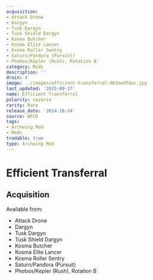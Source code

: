 ```yaml
---
acquisition:
- Attack Drone
- Dargyn
- Tusk Dargyn
- Tusk Shield Dargyn
- Kosma Butcher
- Kosma Elite Lancer
- Kosma Roller Sentry
- Saturn/Pandora (Pursuit)
- Phobos/Kepler (Rush), Rotation B
category: Mods
description: ''
drain: 4
image: ../images/efficient-transferral-d63ee9f4ac.jpg
last_updated: '2025-09-17'
name: Efficient Transferral
polarity: vazarin
rarity: Rare
release_date: '2014-10-24'
source: WFCD
tags:
- Archwing Mod
- Mods
tradable: true
type: Archwing Mod
---
```


# Efficient Transferral

## Acquisition

Available from:
- Attack Drone
- Dargyn
- Tusk Dargyn
- Tusk Shield Dargyn
- Kosma Butcher
- Kosma Elite Lancer
- Kosma Roller Sentry
- Saturn/Pandora (Pursuit)
- Phobos/Kepler (Rush), Rotation B

